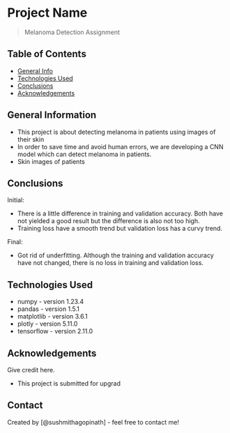 # Project Name
> Melanoma Detection Assignment


## Table of Contents
* [General Info](#general-information)
* [Technologies Used](#technologies-used)
* [Conclusions](#conclusions)
* [Acknowledgements](#acknowledgements)

<!-- You can include any other section that is pertinent to your problem -->

## General Information
- This project is about detecting melanoma in patients using images of their skin
- In order to save time and avoid human errors, we are developing a CNN model which can detect melanoma
  in patients.
- Skin images of patients

<!-- You don't have to answer all the questions - just the ones relevant to your project. -->

## Conclusions
Initial:
- There is a little difference in training and validation accuracy. Both have not yielded a good result but the difference is also not too high.
- Training loss have a smooth trend but validation loss has a curvy trend.

Final:
- Got rid of underfitting. Although the training and validation accuracy have not changed, there is no loss in training and validation loss.
<!-- You don't have to answer all the questions - just the ones relevant to your project. -->


## Technologies Used
- numpy - version 1.23.4
- pandas - version 1.5.1
- matplotlib - version 3.6.1
- plotly - version 5.11.0
- tensorflow - version 2.11.0

<!-- As the libraries versions keep on changing, it is recommended to mention the version of library used in this project -->

## Acknowledgements
Give credit here.
- This project is submitted for upgrad


## Contact
Created by [@sushmithagopinath] - feel free to contact me!
